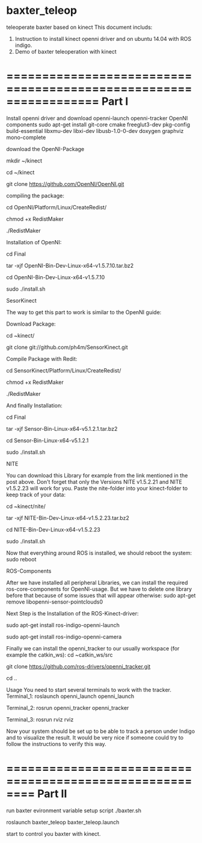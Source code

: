# baxter_teleop
teleoperate baxter based on kinect
This document includs:
1. Instruction to install kinect openni driver and on ubuntu 14.04 with ROS indigo.
2. Demo of baxter teleoperation with kinect

=================================================================
Part I
=================================================================
Install openni driver and download openni-launch openni-tracker
OpenNI
components
sudo apt-get install git-core cmake freeglut3-dev pkg-config build-essential 
libxmu-dev libxi-dev libusb-1.0-0-dev doxygen graphviz mono-complete

download the OpenNI-Package 

mkdir ~/kinect

cd ~/kinect

git clone https://github.com/OpenNI/OpenNI.git

compiling the package: 

cd OpenNI/Platform/Linux/CreateRedist/

chmod +x RedistMaker

./RedistMaker

Installation of OpenNI: 

cd Final

tar -xjf OpenNI-Bin-Dev-Linux-x64-v1.5.7.10.tar.bz2

cd OpenNI-Bin-Dev-Linux-x64-v1.5.7.10

sudo ./install.sh

SesorKinect 

The way to get this part to work is similar to the OpenNI guide: 

Download Package: 

cd ~kinect/

git clone git://github.com/ph4m/SensorKinect.git

Compile Package with Redit: 

cd SensorKinect/Platform/Linux/CreateRedist/

chmod +x RedistMaker

./RedistMaker

And finally Installation: 

cd Final

tar -xjf Sensor-Bin-Linux-x64-v5.1.2.1.tar.bz2

cd Sensor-Bin-Linux-x64-v5.1.2.1

sudo ./install.sh

NITE 

You can download this Library for example from the link mentioned in the post above. Don't forget that only the Versions NITE v1.5.2.21 and NITE v1.5.2.23 will work for you. Paste the nite-folder into your kinect-folder to keep track of your data:

cd ~kinect/nite/

 tar -xjf NITE-Bin-Dev-Linux-x64-v1.5.2.23.tar.bz2

cd NITE-Bin-Dev-Linux-x64-v1.5.2.23

sudo ./install.sh

Now that everything around ROS is installed, we should reboot the system: sudo reboot

ROS-Components 

After we have installed all peripheral Libraries, we can install the required ros-core-components for OpenNI-usage. But we have to delete one library before that because of some issues that will appear otherwise: sudo apt-get remove libopenni-sensor-pointclouds0

Next Step is the Installation of the ROS-Kinect-driver: 

sudo apt-get install ros-indigo-openni-launch

sudo apt-get install ros-indigo-openni-camera

Finally we can install the openni_tracker to our usually workspace (for example the catkin_ws): cd ~catkin_ws/src

git clone https://github.com/ros-drivers/openni_tracker.git 

cd ..

Usage You need to start several terminals to work with the tracker.
Terminal_1: roslaunch openni_launch openni_launch

Terminal_2: rosrun openni_tracker openni_tracker

Terminal_3: rosrun rviz rviz

Now your system should be set up to be able to track a person under Indigo and to visualize the result. It would be very nice if someone could try to follow the instructions to verify this way.

========================================================
Part II
=======================================================
run baxter evironment variable setup script ./baxter.sh

roslaunch baxter_teleop baxter_teleop.launch

start to control you baxter with kinect.



